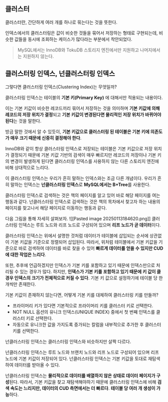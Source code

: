 ## 클러스터

클러스터란, 간단하게 여러 개를 하나로 묶는다는 것을 뜻한다.

인덱스에서의 클러스터링은 값이 비슷한 것들을 묶어서 저장하는 형태로 구현되는데, 비슷한 값들을 동시에 조회하는 케이스가 많다라는 부분에서 착안되었다.

> MySQL에서는 InnoDB와 TokuDB 스토리지 엔진에서만 지원하고 나머지에서는 지원하지 않는다.

## 클러스터링 인덱스, 넌클러스터링 인덱스

그렇다면 클러스터링 인덱스(Clustering Index)는 무엇일까?

클러스터링 인덱스는 테이블의 **기본 키(Primary Key)** 에 대해서만 적용되는 내용이다.

이는 기본 키값이 비슷한 레코드끼리 묶어서 저장하는 것을 의미하며 **기본 키값에 의해 레코드의 저장 위치가 결정**되고 **기본 키값이 변경된다면 물리적인 저장 위치가 바뀌어야 된다**는 것을 말한다.

방금 말한 것에서 알 수 있듯이, **기본 키값으로 클러스터링 된 테이블은 기본 키에 의존도가 매우 크기 때문에 신중히 결정해야 한다**.

InnoDB와 같이 항상 클러스터링 인덱스로 저장되는 테이블은 기본 키값으로 저장 위치가 결정되기 때문에 기본 키값 기반의 검색이 매우 빠르지만 레코드의 저장이나 기본 키의 변경이 발생하게 된다면 클러스터링 인덱스를 사용하지 않는 다른 스토리지 엔진에 비해 상대적으로 느리다.

이 클러스터링 인덱스는 우리가 흔히 말하는 인덱스와는 조금 다른 개념이다.
우리가 흔히 말하는 인덱스는 **넌클러스터링 인덱스**로 **MySQL에서는 B+Tree**를 사용한다.

클러스터링 인덱스로 검색하는 것은 책의 페이지를 알고 있어 바로 해당 페이지를 여는 행동과 같다.
넌클러스터링 인덱스로 검색하는 것은 책의 목차에서 찾고자 하는 내용의 페이지를 찾고나서 해당 페이지로 이동하는 행동과 같다.

다음 그림을 통해 자세히 살펴보자.
![[Pasted image 20250113184620.png]]
클러스터링 인덱스는 루트 노드와 리프 노드로 구성되어 있으며 **리프 노드가 곧 데이터**이다.

클러스터링 인덱스는 위에서 설명한 것처럼 데이터가 테이블에 삽입되는 순서에 상관없이 기본 키값을 기준으로 정렬되어 삽입된다.
따라서, 위처럼 테이블에서 기본 키값을 기준으로 바로 검색하여 데이터를 바로 찾을 수 있어 **빠르게 데이터를 얻을 수 있지만 CUD에 대한 작업은 느리다**.

또한, 추후에 언급하겠지만 인덱스가 기본 키를 포함하고 있기 때문에 인덱스만으로 처리될 수 있는 경우가 많다. 
하지만, **인덱스가 기본 키를 포함하고 있기 때문에 키 값이 클 경우 인덱스의 크기가 전체적으로 커질 수 있다**.
기본 키 값으로 설정하기에 테이블 당 한 개씩만 존재한다.

​기본 키값이 존재하지 않는다면, 어떻게 기본 키를 대체하여 클러스터링 키를 만들까?
- 프라이머리 키가 있다면 기본적으로 프라이머리 키를 클러스터 키로 선택한다.
- NOT NULL 옵션의 유니크 인덱스(UNIQUE INDEX) 중에서 첫 번째 인덱스를 클러스터 키로 선택한다.
- 자동으로 유니크한 값을 가지도록 증가되는 칼럼을 내부적으로 추가한 후 클러스터 키를 선택한다.

넌클러스터링 인덱스는 클러스터링 인덱스와 비슷하지만 살짝 다르다.

넌클러스터링 인덱스는 루트 노드와 브랜치 노드와 리프 노드로 구성되어 있으며 리프 노드에 기본 키값이 저장되어 있다.
넌클러스터링 인덱스는 기본 키값을 토대로 재탐색하여 데이터를 받아올 수 있다.

넌클러스터링 인덱스는 **물리적으로 데이터를 배열하지 않은 상태로 데이터 페이지가 구성**된다.
따라서, 기본 키값을 찾고 재탐색해야하기 때문에 클러스터링 인덱스에 비해 **검색 속도는 느리지만, 데이터의 CUD 측면에서는 더 빠르다**.
**테이블 당 여러 개 생성이 가능**하다.